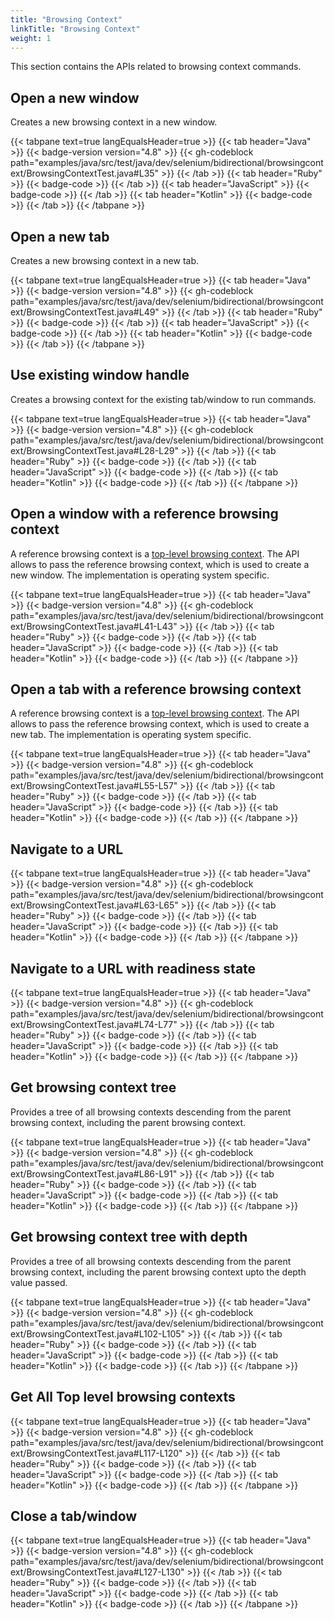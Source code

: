 ```yaml
---
title: "Browsing Context"
linkTitle: "Browsing Context"
weight: 1
---
```


This section contains the APIs related to browsing context commands. 

## Open a new window

Creates a new browsing context in a new window.

{{< tabpane text=true langEqualsHeader=true >}}
{{< tab header="Java" >}}
{{< badge-version version="4.8" >}}
{{< gh-codeblock path="examples/java/src/test/java/dev/selenium/bidirectional/browsingcontext/BrowsingContextTest.java#L35" >}}
{{< /tab >}}
{{< tab header="Ruby" >}}
{{< badge-code >}}
{{< /tab >}}
{{< tab header="JavaScript" >}}
{{< badge-code >}}
{{< /tab >}}
{{< tab header="Kotlin" >}}
{{< badge-code >}}
{{< /tab >}}
{{< /tabpane >}}

## Open a new tab

Creates a new browsing context in a new tab.

{{< tabpane text=true langEqualsHeader=true >}}
{{< tab header="Java" >}}
{{< badge-version version="4.8" >}}
{{< gh-codeblock path="examples/java/src/test/java/dev/selenium/bidirectional/browsingcontext/BrowsingContextTest.java#L49" >}}
{{< /tab >}}
{{< tab header="Ruby" >}}
{{< badge-code >}}
{{< /tab >}}
{{< tab header="JavaScript" >}}
{{< badge-code >}}
{{< /tab >}}
{{< tab header="Kotlin" >}}
{{< badge-code >}}
{{< /tab >}}
{{< /tabpane >}}

## Use existing window handle

Creates a browsing context for the existing tab/window to run commands.

{{< tabpane text=true langEqualsHeader=true >}}
{{< tab header="Java" >}}
{{< badge-version version="4.8" >}}
{{< gh-codeblock path="examples/java/src/test/java/dev/selenium/bidirectional/browsingcontext/BrowsingContextTest.java#L28-L29" >}}
{{< /tab >}}
{{< tab header="Ruby" >}}
{{< badge-code >}}
{{< /tab >}}
{{< tab header="JavaScript" >}}
{{< badge-code >}}
{{< /tab >}}
{{< tab header="Kotlin" >}}
{{< badge-code >}}
{{< /tab >}}
{{< /tabpane >}}


## Open a window with a reference browsing context
A reference browsing context is a [top-level browsing context](https://html.spec.whatwg.org/multipage/document-sequences.html#top-level-browsing-context). 
The API allows to pass the reference browsing context, which is used to create a new window. The implementation is operating system specific.

{{< tabpane text=true langEqualsHeader=true >}}
{{< tab header="Java" >}}
{{< badge-version version="4.8" >}}
{{< gh-codeblock path="examples/java/src/test/java/dev/selenium/bidirectional/browsingcontext/BrowsingContextTest.java#L41-L43" >}}
{{< /tab >}}
{{< tab header="Ruby" >}}
{{< badge-code >}}
{{< /tab >}}
{{< tab header="JavaScript" >}}
{{< badge-code >}}
{{< /tab >}}
{{< tab header="Kotlin" >}}
{{< badge-code >}}
{{< /tab >}}
{{< /tabpane >}}

## Open a tab with a reference browsing context
A reference browsing context is a [top-level browsing context](https://html.spec.whatwg.org/multipage/document-sequences.html#top-level-browsing-context). 
The API allows to pass the reference browsing context, which is used to create a new tab. The implementation is operating system specific.

{{< tabpane text=true langEqualsHeader=true >}}
{{< tab header="Java" >}}
{{< badge-version version="4.8" >}}
{{< gh-codeblock path="examples/java/src/test/java/dev/selenium/bidirectional/browsingcontext/BrowsingContextTest.java#L55-L57" >}}
{{< /tab >}}
{{< tab header="Ruby" >}}
{{< badge-code >}}
{{< /tab >}}
{{< tab header="JavaScript" >}}
{{< badge-code >}}
{{< /tab >}}
{{< tab header="Kotlin" >}}
{{< badge-code >}}
{{< /tab >}}
{{< /tabpane >}}

## Navigate to a URL

{{< tabpane text=true langEqualsHeader=true >}}
{{< tab header="Java" >}}
{{< badge-version version="4.8" >}}
{{< gh-codeblock path="examples/java/src/test/java/dev/selenium/bidirectional/browsingcontext/BrowsingContextTest.java#L63-L65" >}}
{{< /tab >}}
{{< tab header="Ruby" >}}
{{< badge-code >}}
{{< /tab >}}
{{< tab header="JavaScript" >}}
{{< badge-code >}}
{{< /tab >}}
{{< tab header="Kotlin" >}}
{{< badge-code >}}
{{< /tab >}}
{{< /tabpane >}}

## Navigate to a URL with readiness state

{{< tabpane text=true langEqualsHeader=true >}}
{{< tab header="Java" >}}
{{< badge-version version="4.8" >}}
{{< gh-codeblock path="examples/java/src/test/java/dev/selenium/bidirectional/browsingcontext/BrowsingContextTest.java#L74-L77" >}}
{{< /tab >}}
{{< tab header="Ruby" >}}
{{< badge-code >}}
{{< /tab >}}
{{< tab header="JavaScript" >}}
{{< badge-code >}}
{{< /tab >}}
{{< tab header="Kotlin" >}}
{{< badge-code >}}
{{< /tab >}}
{{< /tabpane >}}

## Get browsing context tree

Provides a tree of all browsing contexts descending from the parent browsing context, including the parent browsing context.

{{< tabpane text=true langEqualsHeader=true >}}
{{< tab header="Java" >}}
{{< badge-version version="4.8" >}}
{{< gh-codeblock path="examples/java/src/test/java/dev/selenium/bidirectional/browsingcontext/BrowsingContextTest.java#L86-L91" >}}
{{< /tab >}}
{{< tab header="Ruby" >}}
{{< badge-code >}}
{{< /tab >}}
{{< tab header="JavaScript" >}}
{{< badge-code >}}
{{< /tab >}}
{{< tab header="Kotlin" >}}
{{< badge-code >}}
{{< /tab >}}
{{< /tabpane >}}

## Get browsing context tree with depth

Provides a tree of all browsing contexts descending from the parent browsing context, including the parent browsing context upto the depth value passed.

{{< tabpane text=true langEqualsHeader=true >}}
{{< tab header="Java" >}}
{{< badge-version version="4.8" >}}
{{< gh-codeblock path="examples/java/src/test/java/dev/selenium/bidirectional/browsingcontext/BrowsingContextTest.java#L102-L105" >}}
{{< /tab >}}
{{< tab header="Ruby" >}}
{{< badge-code >}}
{{< /tab >}}
{{< tab header="JavaScript" >}}
{{< badge-code >}}
{{< /tab >}}
{{< tab header="Kotlin" >}}
{{< badge-code >}}
{{< /tab >}}
{{< /tabpane >}}

## Get All Top level browsing contexts

{{< tabpane text=true langEqualsHeader=true >}}
{{< tab header="Java" >}}
{{< badge-version version="4.8" >}}
{{< gh-codeblock path="examples/java/src/test/java/dev/selenium/bidirectional/browsingcontext/BrowsingContextTest.java#L117-L120" >}}
{{< /tab >}}
{{< tab header="Ruby" >}}
{{< badge-code >}}
{{< /tab >}}
{{< tab header="JavaScript" >}}
{{< badge-code >}}
{{< /tab >}}
{{< tab header="Kotlin" >}}
{{< badge-code >}}
{{< /tab >}}
{{< /tabpane >}}

## Close a tab/window

{{< tabpane text=true langEqualsHeader=true >}}
{{< tab header="Java" >}}
{{< badge-version version="4.8" >}}
{{< gh-codeblock path="examples/java/src/test/java/dev/selenium/bidirectional/browsingcontext/BrowsingContextTest.java#L127-L130" >}}
{{< /tab >}}
{{< tab header="Ruby" >}}
{{< badge-code >}}
{{< /tab >}}
{{< tab header="JavaScript" >}}
{{< badge-code >}}
{{< /tab >}}
{{< tab header="Kotlin" >}}
{{< badge-code >}}
{{< /tab >}}
{{< /tabpane >}}